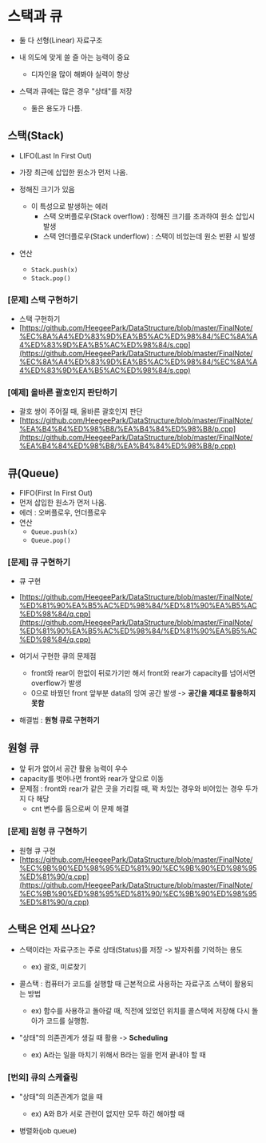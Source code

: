 # 스택과 큐

- 둘 다 선형(Linear) 자료구조
- 내 의도에 맞게 쓸 즐 아는 능력이 중요
	-  디자인을 많이 해봐야 실력이 향상

- 스택과 큐에는 많은 경우 "상태"를 저장
	- 둘은 용도가 다름.

## 스택(Stack)
- LIFO(Last In First Out)
- 가장 최근에 삽입한 원소가 먼저 나옴.
- 정해진 크기가 있음
	- 이 특성으로 발생하는 에러
		- 스택 오버플로우(Stack overflow) : 정해진 크기를 초과하여 원소 삽입시 발생
		- 스택 언더플로우(Stack underflow) : 스택이 비었는데 원소 반환 시 발생

- 연산
	- `Stack.push(x)`
	- `Stack.pop()`


### [문제] 스택 구현하기
- 스택 구현하기
- [https://github.com/HeegeePark/DataStructure/blob/master/FinalNote/%EC%8A%A4%ED%83%9D%EA%B5%AC%ED%98%84/%EC%8A%A4%ED%83%9D%EA%B5%AC%ED%98%84/s.cpp](https://github.com/HeegeePark/DataStructure/blob/master/FinalNote/%EC%8A%A4%ED%83%9D%EA%B5%AC%ED%98%84/%EC%8A%A4%ED%83%9D%EA%B5%AC%ED%98%84/s.cpp)


### [예제] 올바른 괄호인지 판단하기
- 괄호 쌍이 주어질 때, 올바른 괄호인지 판단
- [https://github.com/HeegeePark/DataStructure/blob/master/FinalNote/%EA%B4%84%ED%98%B8/%EA%B4%84%ED%98%B8/p.cpp](https://github.com/HeegeePark/DataStructure/blob/master/FinalNote/%EA%B4%84%ED%98%B8/%EA%B4%84%ED%98%B8/p.cpp)


## 큐(Queue)
- FIFO(First In First Out)
- 먼저 삽입한 원소가 먼저 나옴.
- 에러 : 오버플로우, 언더플로우
- 연산
	- `Queue.push(x)`
	- `Queue.pop()`

### [문제] 큐 구현하기
- 큐 구현
- [https://github.com/HeegeePark/DataStructure/blob/master/FinalNote/%ED%81%90%EA%B5%AC%ED%98%84/%ED%81%90%EA%B5%AC%ED%98%84/q.cpp](https://github.com/HeegeePark/DataStructure/blob/master/FinalNote/%ED%81%90%EA%B5%AC%ED%98%84/%ED%81%90%EA%B5%AC%ED%98%84/q.cpp)
- 여기서 구현한 큐의 문제점
	- front와 rear이 한없이 뒤로가기만 해서 front와 rear가 capacity를 넘어서면 overflow가 발생
	- 0으로 바꿨던 front 앞부분 data의 잉여 공간 발생 -> **공간을 제대로 활용하지 못함**

- 해결법 : **원형 큐로 구현하기**

## 원형 큐
- 앞 뒤가 없어서 공간 활용 능력이 우수
- capacity를 벗어나면 front와 rear가 앞으로 이동
- 문제점 : front와 rear가 같은 곳을 가리킬 때, 꽉 차있는 경우와 비어있는 경우 두가지 다 해당
	- cnt 변수를 둠으로써 이 문제 해결

### [문제] 원형 큐 구현하기
- 원형 큐 구현
- [https://github.com/HeegeePark/DataStructure/blob/master/FinalNote/%EC%9B%90%ED%98%95%ED%81%90/%EC%9B%90%ED%98%95%ED%81%90/q.cpp](https://github.com/HeegeePark/DataStructure/blob/master/FinalNote/%EC%9B%90%ED%98%95%ED%81%90/%EC%9B%90%ED%98%95%ED%81%90/q.cpp)

## 스택은 언제 쓰나요?
- 스택이라는 자료구조는 주로 상태(Status)를 저장 -> 발자취를 기억하는 용도
	- ex) 괄호, 미로찾기

- 콜스택 : 컴퓨터가 코드를 실행할 때 근본적으로 사용하는 자료구조 스택이 활용되는 방법
	- ex) 함수를 사용하고 돌아갈 때, 직전에 있었던 위치를 콜스택에 저장해 다시 돌아가 코드를 실행함.

- "상태"의 의존관계가 생길 때 활용 -> **Scheduling**
	- ex) A라는 일을 마치기 위해서 B라는 일을 먼저 끝내야 할 때

### [번외] 큐의 스케쥴링
- "상태"의 의존관계가 없을 때
	- ex) A와 B가 서로 관련이 없지만 모두 하긴 해야할 때

- 병렬화(job queue)









